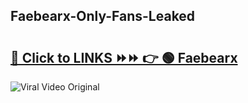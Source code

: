 
 ## Faebearx-Only-Fans-Leaked

# <h2><a href="https://clipsfans.com/Faebearx&ref=git">🔗 Click to LINKS ⏩⏩ 👉 🟢 Faebearx </a></h2>

<a href="https://clipsfans.com/Faebearx&ref=git" rel="nofollow" data-target="animated-image.originalLink"><img src="https://i.ibb.co.com/xMMVF88/686577567.gif" alt="Viral Video Original" style="max-width: 100%; display: inline-block;" data-target="animated-image.originalImage"></a>
